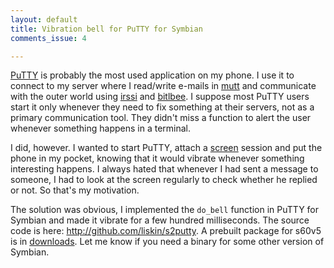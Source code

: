 ```yaml
---
layout: default
title: Vibration bell for PuTTY for Symbian
comments_issue: 4

---
```


[PuTTY][putty] is probably the most used application on my phone. I use it to
connect to my server where I read/write e-mails in [mutt][] and communicate
with the outer world using [irssi][] and [bitlbee][]. I suppose most PuTTY
users start it only whenever they need to fix something at their servers, not
as a primary communication tool. They didn't miss a function to alert the user
whenever something happens in a terminal.

I did, however. I wanted to start PuTTY, attach a [screen][] session and put
the phone in my pocket, knowing that it would vibrate whenever something
interesting happens. I always hated that whenever I had sent a message to
someone, I had to look at the screen regularly to check whether he replied or
not. So that's my motivation.

The solution was obvious, I implemented the `do_bell` function in PuTTY for
Symbian and made it vibrate for a few hundred milliseconds. The source code is
here: <http://github.com/liskin/s2putty>. A prebuilt package for s60v5 is in
[downloads][]. Let me know if you need a binary for some other version of
Symbian.

[putty]: http://bd.kicks-ass.net/koodaus/putty/
[mutt]: http://www.mutt.org/
[irssi]: http://www.irssi.org/
[bitlbee]: http://www.bitlbee.org/
[screen]: http://www.gnu.org/software/screen/
[downloads]: http://github.com/liskin/s2putty/downloads
